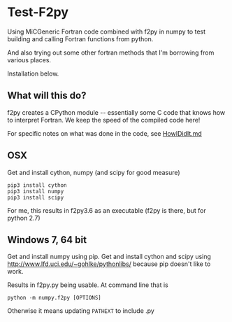 # Test-F2py

Using MiCGeneric Fortran code combined with f2py in numpy to test building and calling Fortran functions from python.

And also trying out some other fortran methods that I'm borrowing from various places.

Installation below.

## What will this do?

f2py creates a CPython module -- essentially some C code that knows how to interpret Fortran. We keep the speed of the compiled code here! 

For specific notes on what was done in the code, see [HowIDidIt.md](https://github.com/uijkelly/test-f2py/blob/master/src/HowIDidIt.md)


## OSX
Get and install cython, numpy (and scipy for good measure)

```
pip3 install cython
pip3 install numpy
pip3 install scipy
```
For me, this results in f2py3.6 as an executable (f2py is there, but for python 2.7)

## Windows 7, 64 bit
Get and install numpy using pip. Get and install cython and scipy using http://www.lfd.uci.edu/~gohlke/pythonlibs/ because pip doesn't like to work.

Results in f2py.py being usable. At command line that is
```
python -m numpy.f2py [OPTIONS]
```
Otherwise it means updating <code>PATHEXT</code> to include .py
